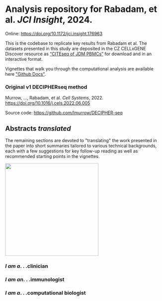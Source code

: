 # Analysis repository for Rabadam, et al. _JCI Insight_, 2024. 
Online: https://doi.org/10.1172/jci.insight.176963

This is the codebase to replicate key results from Rabadam et al. The datasets presented in this study are deposited in the CZ CELLxGENE Discover resource as [“CITEseq of JDM PBMCs”](https://cellxgene.cziscience.com/collections/c672834e-c3e3-49cb-81a5-4c844be4a975) for download and in an interactive format.

Vignettes that walk you through the computational analysis are available here ["Github Docs"](https://grabadam-cal.github.io/jdm-DECIPHER-2024/). 

### Original v1 DECIPHERseq method 
Murrow, ..., Rabadam, et al. _Cell Systems_, 2022. https://doi.org/10.1016/j.cels.2022.06.005

Source code: https://github.com/lmurrow/DECIPHER-seq

## Abstracts _translated_
The remaining sections are devoted to "translating" the work presented in the paper into short summaries tailored to various technical backgrounds, each with a few suggestions for key follow-up reading as well as recommended starting points in the vignettes.

<img src="https://github.com/grabadam-cal/jdm-DECIPHER-2024/assets/74675873/b1d90520-1b8c-4272-ad91-f488ba683f3c" width="300" height="297"/>

### _I am a_. . .**clinician**

### _I am an_. . .**immunologist**

### _I am a_. . .**computational biologist**
